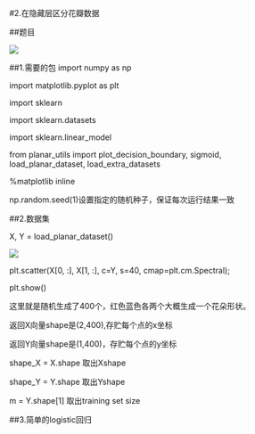 #2.在隐藏层区分花瓣数据

##题目

![](https://cdn.jsdelivr.net/gh/tj-messi/picture/1725283547523.png)

##1.需要的包
import numpy as np

import matplotlib.pyplot as plt

import sklearn

import sklearn.datasets

import sklearn.linear_model

from planar_utils import plot_decision_boundary, sigmoid, load_planar_dataset, load_extra_datasets

%matplotlib inline

np.random.seed(1)设置指定的随机种子，保证每次运行结果一致

##2.数据集

X, Y = load_planar_dataset()

![](https://cdn.jsdelivr.net/gh/tj-messi/picture/1725286100335.png)

plt.scatter(X[0, :], X[1, :], c=Y, s=40, cmap=plt.cm.Spectral);

plt.show()

这里就是随机生成了400个，红色蓝色各两个大概生成一个花朵形状。

返回X向量shape是(2,400),存贮每个点的x坐标

返回Y向量shape是(1,400)，存贮每个点的y坐标

shape_X = X.shape 取出Xshape

shape_Y = Y.shape 取出Yshape

m = Y.shape[1] 取出training set size

##3.简单的logistic回归


